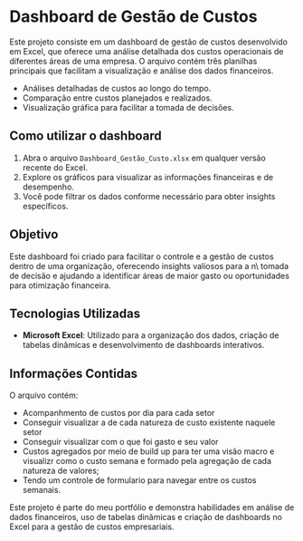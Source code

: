 # Dashboard de Gestão de Custos

Este projeto consiste em um dashboard de gestão de custos desenvolvido em Excel, que oferece uma análise detalhada dos custos operacionais de diferentes áreas de uma empresa. O arquivo contém três planilhas principais que facilitam a visualização e análise dos dados financeiros.


- Análises detalhadas de custos ao longo do tempo.
- Comparação entre custos planejados e realizados.
- Visualização gráfica para facilitar a tomada de decisões.


## Como utilizar o dashboard

1. Abra o arquivo `Dashboard_Gestão_Custo.xlsx` em qualquer versão recente do Excel.
2. Explore os gráficos para visualizar as informações financeiras e de desempenho.
3. Você pode filtrar os dados conforme necessário para obter insights específicos.

## Objetivo
Este dashboard foi criado para facilitar o controle e a gestão de custos dentro de uma organização,  oferecendo insights valiosos para a n\ tomada de decisão e ajudando a identificar áreas de maior gasto ou oportunidades para otimização financeira.

## Tecnologias Utilizadas
- **Microsoft Excel**: Utilizado para a organização dos dados, criação de tabelas dinâmicas e desenvolvimento de dashboards interativos.

## Informações Contidas

O arquivo contém:
- Acompanhmento de custos por dia para cada setor
- Conseguir visualizar a de cada natureza de custo existente naquele setor
- Conseguir visualizar com o que foi gasto e seu valor
- Custos agregados por meio de build up para ter uma visão macro e visualizr como o custo semana e formado pela agregação de cada natureza de valores;
- Tendo um controle de formulario para navegar entre os custos semanais.

Este projeto é parte do meu portfólio e demonstra habilidades em análise de dados financeiros,  uso de tabelas dinâmicas e criação de dashboards no Excel para a gestão de custos empresariais.
